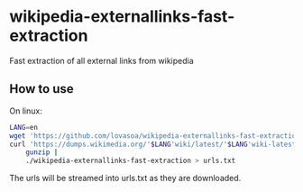 # wikipedia-externallinks-fast-extraction

Fast extraction of all external links from wikipedia

## How to use

On linux:

```sh
LANG=en
wget 'https://github.com/lovasoa/wikipedia-externallinks-fast-extraction/releases/download/0.1.0/wikipedia-externallinks-fast-extraction'
curl 'https://dumps.wikimedia.org/'$LANG'wiki/latest/'$LANG'wiki-latest-externallinks.sql.gz' |
	gunzip |
	./wikipedia-externallinks-fast-extraction > urls.txt
```

The urls will be streamed into urls.txt as they are downloaded.
